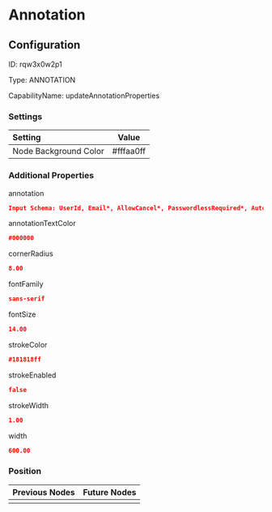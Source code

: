 # Annotation
## Configuration
ID:  rqw3x0w2p1

Type: ANNOTATION 

CapabilityName: updateAnnotationProperties

### Settings
| Setting | Value  |
| :------------------------ | ---------------------------------------- |
| Node Background Color | #fffaa0ff | 

 




### Additional Properties
annotation
 ```json 
Input Schema: UserId, Email*, AllowCancel*, PasswordlessRequired*, AutoEnrollEmail*, AllowedDeviceTypes*, *Optional
```


annotationTextColor
 ```json 
#000000
```


cornerRadius
 ```json 
8.00
```


fontFamily
 ```json 
sans-serif
```


fontSize
 ```json 
14.00
```


strokeColor
 ```json 
#181818ff
```


strokeEnabled
 ```json 
false
```


strokeWidth
 ```json 
1.00
```


width
 ```json 
600.00
```




### Position
| Previous Nodes | Future Nodes |
| :------------- | ------------ |
|  |  |
